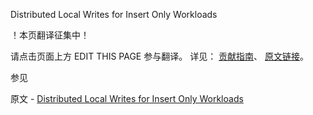 Distributed Local Writes for Insert Only Workloads

 ！本页翻译征集中！

请点击页面上方 EDIT THIS PAGE 参与翻译。
详见：
[贡献指南]( https://github.com/JinMuInfo/MongoDB-Manual-zh/blob/master/CONTRIBUTING.md )、
[原文链接](  https://docs.mongodb.com/manual/tutorial/sharding-high-availability-writes/  )。

 参见

原文 - [Distributed Local Writes for Insert Only Workloads]( https://docs.mongodb.com/manual/tutorial/sharding-high-availability-writes/ )

